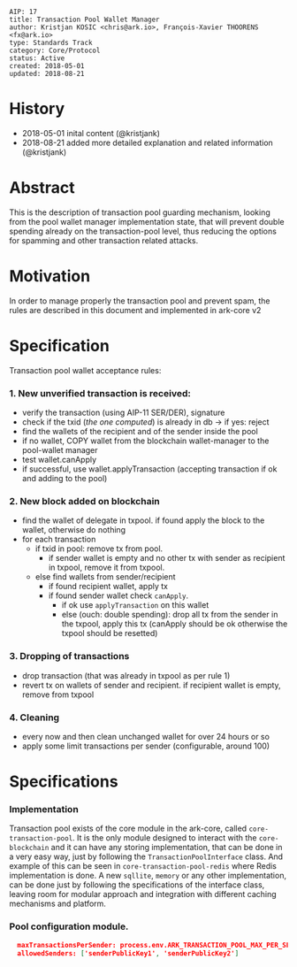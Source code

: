 ```
AIP: 17
title: Transaction Pool Wallet Manager
author: Kristjan KOSIC <chris@ark.io>, François-Xavier THOORENS <fx@ark.io>
type: Standards Track
category: Core/Protocol
status: Active
created: 2018-05-01
updated: 2018-08-21
```

History
========
- 2018-05-01 inital content (@kristjank)
- 2018-08-21 added more detailed explanation and related information (@kristjank)

Abstract
========

This is the description of transaction pool guarding mechanism, looking from the pool wallet manager implementation state, that will prevent double spending already on the transaction-pool level, thus reducing the options for spamming and other transaction related attacks.

Motivation
==========
In order to manage properly the transaction pool and prevent spam, the rules are described in this document and implemented in ark-core v2

Specification
=========
Transaction pool wallet acceptance rules:

### 1. New unverified transaction is received:
  - verify the transaction (using AIP-11 SER/DER), signature
  - check if the txid (*the one computed*) is already in db -> if yes: reject
  - find the wallets of the recipient and of the sender inside the pool
  - if no wallet, COPY wallet from the blockchain wallet-manager to the pool-wallet manager
  - test wallet.canApply
  - if successful, use wallet.applyTransaction (accepting transaction if ok and adding to the pool)

### 2. New block added on blockchain
  - find the wallet of delegate in txpool. if found apply the block to the wallet, otherwise do nothing
  - for each transaction
    - if txid in pool:  remove tx from pool. 
      - if sender wallet is empty and no other tx with sender as recipient in txpool, remove it from txpool.
    - else find wallets from sender/recipient
      - if found recipient wallet, apply tx
      - if found sender wallet check `canApply`. 
        - if ok use `applyTransaction` on this wallet
        - else (ouch: double spending): drop all tx from the sender in the txpool, apply this tx (canApply should be ok otherwise the txpool should be resetted)


### 3. Dropping of transactions
  - drop transaction (that was already in txpool as per rule 1)
  - revert tx on wallets of sender and recipient. if recipient wallet is empty, remove from txpool

### 4. Cleaning
  - every now and then clean unchanged wallet for over 24 hours or so
  - apply some limit transactions per sender (configurable, around 100)


Specifications
==============
### Implementation
Transaction pool exists of the core module in the ark-core, called `core-transaction-pool`. It is the only module designed to interact with the `core-blockchain` and it can have any storing implementation, that can be done in a very easy way, just by following the `TransactionPoolInterface` class. And example of this can be seen in `core-transaction-pool-redis` where Redis implementation is done. A new `sqllite`, `memory` or any other implementation, can be done just by following the specifications of the interface class, leaving room for modular approach and integration with different caching mechanisms and platform. 

### Pool configuration module.
```json
  maxTransactionsPerSender: process.env.ARK_TRANSACTION_POOL_MAX_PER_SENDER || 100,
  allowedSenders: ['senderPublicKey1', 'senderPublicKey2']
```
